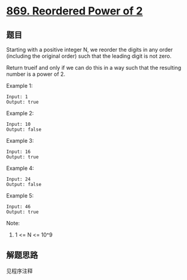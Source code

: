 # [869. Reordered Power of 2](https://leetcode-cn.com/problems/reordered-power-of-2/)

## 题目

Starting with a positive integer N, we reorder the digits in any order (including the original order) such that the leading digit is not zero.

Return trueif and only if we can do this in a way such that the resulting number is a power of 2.

Example 1:

```text
Input: 1
Output: true
```

Example 2:

```text
Input: 10
Output: false
```

Example 3:

```text
Input: 16
Output: true
```

Example 4:

```text
Input: 24
Output: false
```

Example 5:

```text
Input: 46
Output: true
```

Note:

1. 1 <= N <= 10^9

## 解题思路

见程序注释
